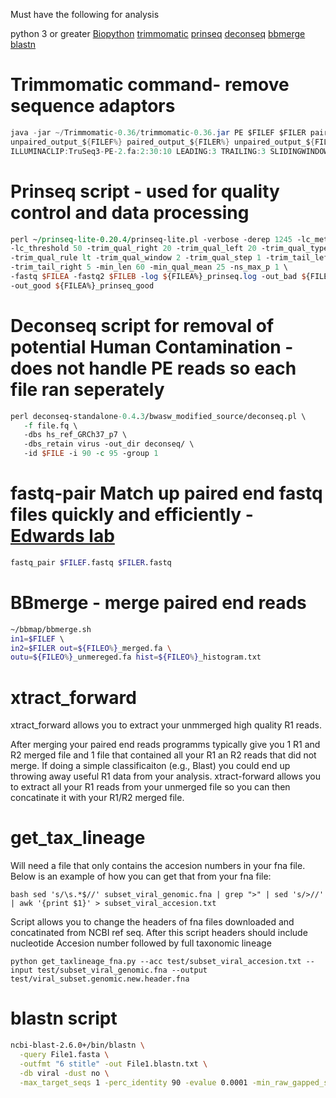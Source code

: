 Must have the following for analysis

python 3 or greater
[Biopython](https://biopython.org/)
[trimmomatic](http://www.usadellab.org/cms/?page=trimmomatic)
[prinseq](http://prinseq.sourceforge.net/)
[deconseq](http://deconseq.sourceforge.net/)
[bbmerge](https://jgi.doe.gov/data-and-tools/bbtools/bb-tools-user-guide/bbmerge-guide/)
[blastn](https://www.ncbi.nlm.nih.gov/books/NBK279680/)

# Trimmomatic command-  remove sequence adaptors
```java
java -jar ~/Trimmomatic-0.36/trimmomatic-0.36.jar PE $FILEF $FILER paired_output_${FILEF%} \
unpaired_output_${FILEF%} paired_output_${FILER%} unpaired_output_${FILER%} -trimlog output.log \
ILLUMINACLIP:TruSeq3-PE-2.fa:2:30:10 LEADING:3 TRAILING:3 SLIDINGWINDOW:4:15 MINLEN:60
```
# Prinseq script - used for quality control and data processing
```perl
perl ~/prinseq-lite-0.20.4/prinseq-lite.pl -verbose -derep 1245 -lc_method entropy \
-lc_threshold 50 -trim_qual_right 20 -trim_qual_left 20 -trim_qual_type mean \
-trim_qual_rule lt -trim_qual_window 2 -trim_qual_step 1 -trim_tail_left 5 \
-trim_tail_right 5 -min_len 60 -min_qual_mean 25 -ns_max_p 1 \
-fastq $FILEA -fastq2 $FILEB -log ${FILEA%}_prinseq.log -out_bad ${FILEA%}_prinseq_bad \
-out_good ${FILEA%}_prinseq_good
```
# Deconseq script for removal of potential Human Contamination -  does not handle PE reads so each file ran seperately
 ```perl 
 perl deconseq-standalone-0.4.3/bwasw_modified_source/deconseq.pl \
    -f file.fq \
    -dbs hs_ref_GRCh37_p7 \
    -dbs_retain virus -out_dir deconseq/ \
    -id $FILE -i 90 -c 95 -group 1
 ```
# fastq-pair Match up paired end fastq files quickly and efficiently - [Edwards lab](https://github.com/linsalrob/fastq-pair)
```bash
fastq_pair $FILEF.fastq $FILER.fastq
```

# BBmerge - merge paired end reads
```bash
~/bbmap/bbmerge.sh 
in1=$FILEF \ 
in2=$FILER out=${FILEO%}_merged.fa \
outu=${FILEO%}_unmereged.fa hist=${FILEO%}_histogram.txt
```
# xtract_forward

xtract_forward allows you to extract your unmmerged high quality R1 reads.

After merging your paired end reads programms typically give you 1 R1 and R2 merged file and 1 file that contained all your R1 an R2 reads that did not merge. If doing a simple classificaiton (e.g., Blast) you could end up throwing away useful R1 data from your analysis. xtract-forward allows you to extract all your R1 reads from your unmerged file so you can then concatinate it with your R1/R2 merged file.


# get_tax_lineage
Will need a file that only contains the accesion numbers in your fna file. Below is an example of how you can get that from your fna file:

`bash
sed 's/\s.*$//' subset_viral_genomic.fna | grep ">" | sed 's/>//' | awk '{print $1}' > subset_viral_accesion.txt
`

Script allows you to change the headers of fna files downloaded and concatinated from NCBI ref seq. After this script
headers should include nucleotide Accesion number followed by full taxonomic lineage

 `python get_taxlineage_fna.py --acc test/subset_viral_accesion.txt --input test/subset_viral_genomic.fna --output  test/viral_subset.genomic.new.header.fna`

# blastn script
```bash
ncbi-blast-2.6.0+/bin/blastn \
  -query File1.fasta \
  -outfmt "6 stitle" -out File1.blastn.txt \
  -db viral -dust no \
  -max_target_seqs 1 -perc_identity 90 -evalue 0.0001 -min_raw_gapped_score 105
```
